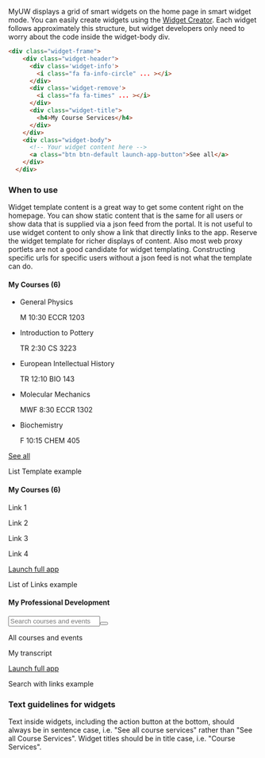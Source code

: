 MyUW displays a grid of smart widgets on the home page in smart widget mode. You can easily create widgets using the [Widget Creator](https://github.com/UW-Madison-DoIT/myuw-smart-widget-creator). Each widget follows approximately this structure, but widget developers only need to worry about the code inside the widget-body div.

```html
<div class="widget-frame">
    <div class="widget-header">
      <div class='widget-info'>
        <i class="fa fa-info-circle" ... ></i>
      </div>
      <div class='widget-remove'>
        <i class="fa fa-times" ... ></i>
      </div>
      <div class="widget-title">
        <h4>My Course Services</h4>
      </div>
    </div>
    <div class="widget-body">
      <!-- Your widget content here -->
      <a class="btn btn-default launch-app-button">See all</a>
    </div>
  </div>
```

### When to use
Widget template content is a great way to get some content right on the homepage. You can show static content that is the same for all users or show data that is supplied via a json feed from the portal. It is not useful to use widget content to only show a link that directly links to the app. Reserve the widget template for richer displays of content. Also most web proxy portlets are not a good candidate for widget templating. Constructing specific urls for specific users without a json feed is not what the template can do.

<div class="row">
    <div class="col-xs-4">
      <div class="widget-frame" id="portlet-id-">
        <div class="widget-header">
          <div class="widget-info">
            <i title="Info" class="fa fa-info-circle" tooltip="" tooltip-trigger="mouseenter" tooltip-placement="top" tooltip-popup-delay="200"></i>
          </div>
          <div class="widget-remove">
            <i title="Remove" class="fa fa-times portlet-options" ng-click="widgetCtrl.removePortlet(portlet.nodeId, portlet.title)"></i>
          </div>
          <div class="widget-title">
            <h4>My Courses (6)</h4>
          </div>
          <ul class="widget-list">
            <li>
              <p class="bold">General Physics</p>
              <p>M 10:30 ECCR 1203</p>
            </li>
            <li>
              <p class="bold">Introduction to Pottery</p>
              <p>TR 2:30 CS 3223</p>
            </li>
            <li>
              <p class="bold">European Intellectual History</p>
              <p>TR 12:10 BIO 143</p>
            </li>
            <li>
              <p class="bold">Molecular Mechanics</p>
              <p>MWF 8:30 ECCR 1302</p>
            </li>
            <li>
              <p class="bold">Biochemistry</p>
              <p>F 10:15 CHEM 405</p>
            </li>
          </ul>
          <a class="btn btn-default launch-app-button" href="" target="">See all</a>
        </div>
      </div>
      <p>List Template example</p>
    </div>
    <div class="col-xs-4">
      <div class="widget-frame" id="portlet-id-">
        <div class="widget-header">
          <div class="widget-info">
            <i title="Info" class="fa fa-info-circle" tooltip="" tooltip-trigger="mouseenter" tooltip-placement="top" tooltip-popup-delay="200"></i>
          </div>
          <div class="widget-remove">
            <i title="Remove" class="fa fa-times portlet-options" ng-click="widgetCtrl.removePortlet(portlet.nodeId, portlet.title)"></i>
          </div>
          <div class="widget-title">
            <h4>My Courses (6)</h4>
          </div>    
        </div>
        <div class="widget-body widget-grid">
          <div class="row">
            <div class="col-xs-6 center icon-button-div">
               <div class="btn btn-primary rounded icon-button">
                  <a href=""><i class="fa fa-calendar"></i></a>
               </div>
               <p>Link 1</p>
            </div>
            <div class="col-xs-6 center icon-button-div">
               <div class="btn btn-primary rounded icon-button">
                  <a href=""><i class="fa fa-book"></i></a>
               </div>
               <p>Link 2</p>
            </div>
            <div class="col-xs-6 center icon-button-div">
               <div class="btn btn-primary rounded icon-button">
                  <a href=""><i class="fa fa-filter"></i></a>
               </div>
               <p>Link 3</p>
            </div>
            <div class="col-xs-6 center icon-button-div">
               <div class="btn btn-primary rounded icon-button">
                  <a href=""><i class="fa fa-list"></i></a>
               </div>
               <p>Link 4</p>
            </div>
          </div>
        </div>
        <a class="btn btn-default launch-app-button ng-scope" href="/portal/p/course-services">Launch full app</a>
      </div>
      <p>List of Links example</p>
    </div>
    <div class="col-xs-4">
      <div class="widget-frame" id="portlet-id-u29l1n11">
        <div class="widget-header">
          <!-- Widget Chrome -->
          <div class="widget-info">
            <i title="Info" class="fa fa-info-circle" tooltip="View professional development opportunities for faculty and staff on the UW-Madison campus." tooltip-trigger="mouseenter" tooltip-placement="top" tooltip-popup-delay="200"></i>
          </div>
          <div class="widget-remove">
            <i title="Remove" class="fa fa-times portlet-options" ng-click="widgetCtrl.removePortlet(portlet.nodeId, portlet.title)"></i>
          </div>
          <div class="widget-title">
            <h4 class="ng-binding">My Professional Development</h4>
          </div>
        </div>
        <div ng-if="'GENERIC' === widgetCtrl.portletType(portlet)" class="ng-scope">
          <div ng-controller="GenericWidgetController as genericWidgetCtrl" class="ng-scope">
              <content-item><div id="portlet-id-u29l1n11" class="ng-scope"><div><div class="widget-body widget-grid"><form action="http://www.myprofdev.wisc.edu/portal/portal_login.asp" class="ng-pristine ng-valid"><div class="input-group"><input type="text" name="searchtext" class="form-control" placeholder="Search courses and events"><span class="input-group-btn"><button class="btn btn-primary" type="button"><i class="fa fa-search"></i></button></span></div></form><div class="row"><div class="col-xs-6 icon-button-div"><div class="btn btn-primary rounded icon-button"><a href="http://www.myprofdev.wisc.edu/default.asp"><i class="fa fa-book"></i></a></div><p>All courses and events</p></div><div class="col-xs-6 icon-button-div"><div class="btn btn-primary rounded icon-button"><a href="http://www.ohrd.wisc.edu/ohrdcatalogportal/LearningTranscript/tabid/57/Default.aspx?ctl=login"><i class="fa fa-envelope-o"></i></a></div><p>My transcript</p></div></div></div><a class="btn btn-default launch-app-button" href="/portal/f/u29l1s4/p/my-professional-development.u29l1n11/max/render.uP" target="">Launch full app</a></div></div></content-item>
          </div>
        </div>
      </div>
      <p>Search with links example</p>
    </div>

  </div>

### Text guidelines for widgets
Text inside widgets, including the action button at the bottom, should always be in sentence case, i.e. "See all course services" rather than "See all Course Services". Widget titles should be in title case, i.e. "Course Services".
